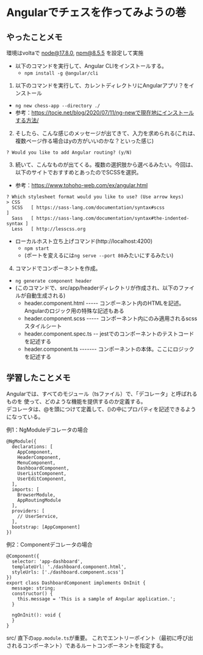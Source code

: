 # Angularでチェスを作ってみようの巻

## やったことメモ

環境はvoltaで node@17.8.0, npm@8.5.5 を設定して実施

- 以下のコマンドを実行して、Angular CLIをインストールする。
  - `npm install -g @angular/cli`


1. 以下のコマンドを実行して、カレントディレクトリにAngularアプリ？をインストール
  - `ng new chess-app --directory ./`
  - 参考：https://tocie.net/blog/2020/07/11/ng-newで現在地にインストールする方法/


2. そしたら、こんな感じのメッセージが出てきて、入力を求められる(これは、複数ページ作る場合はyの方がいいのかな？といった感じ)
```
? Would you like to add Angular routing? (y/N)
```


3. 続いて、こんなものが出てくる。複数の選択肢から選べるみたい。今回は、以下のサイトでおすすめとあったのでSCSSを選択。
  - 参考：https://www.tohoho-web.com/ex/angular.html
```
? Which stylesheet format would you like to use? (Use arrow keys)
> CSS
  SCSS   [ https://sass-lang.com/documentation/syntax#scss                ] 
  Sass   [ https://sass-lang.com/documentation/syntax#the-indented-syntax ] 
  Less   [ http://lesscss.org 
```

- ローカルホスト立ち上げコマンド(http://localhost:4200)
  - `npm start`
  - (ポートを変えるには`ng serve --port 80`みたいにするみたい)


4. コマンドでコンポーネントを作成。
- `ng generate component header`
- (このコマンドで、src/app/headerディレクトリが作成され、以下のファイルが自動生成される)
  - header.component.html ----- コンポーネント内のHTMLを記述。Angularのロジック用の特殊な記述もある
  - header.component.scss ----- コンポーネント内にのみ適用されるscssスタイルシート
  - header.component.spec.ts -- jestでのコンポーネントのテストコードを記述する
  - header.component.ts ------- コンポーネントの本体。ここにロジックを記述する


## 学習したことメモ

Angularでは、すべてのモジュール（tsファイル）で、「デコレータ」と呼ばれるものを
使って、どのような機能を提供するのか定義する。  
デコレータは、@を頭につけて定義して、()の中にプロパティを記述できるようになっている。  

例1：NgModuleデコレータの場合  
```
@NgModule({
  declarations: [
    AppComponent,
    HeaderComponent,
    MenuComponent,
    DashboardComponent,
    UserListComponent,
    UserEditComponent,
  ],
  imports: [
    BrowserModule,
    AppRoutingModule
  ],
  providers: [
    // UserService,
  ],
  bootstrap: [AppComponent]
})
```

例2：Componentデコレータの場合  
```
@Component({
  selector: 'app-dashboard',
  templateUrl: './dashboard.component.html',
  styleUrls: ['./dashboard.component.scss']
})
export class DashboardComponent implements OnInit {
  message: string;
  constructor() {
    this.message = 'This is a sample of Angular application.';
  }

  ngOnInit(): void {
  }
}
```



src/ 直下の`app.module.ts`が重要。
これでエントリーポイント（最初に呼び出されるコンポーネント）であるルートコンポーネントを指定する。



